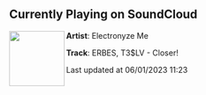 ## Currently Playing on SoundCloud

[<img align="left" width="100" src="https://i1.sndcdn.com/artworks-9UyhTmc1o6ORH7Ny-I7ISWQ-t500x500.jpg">](https://soundcloud.com/electronyze-me/erbes-t3lv-closer?in=thepodcast2022/sets/best-track-electronyze-me)

**Artist**: Electronyze Me 

**Track**: ERBES, T3$LV - Closer!

Last updated at 06/01/2023 11:23
